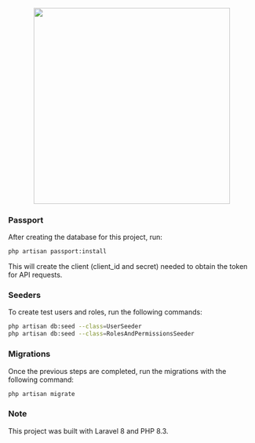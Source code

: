 <p align="center"><a href="https://laravel.com" target="_blank"><img src="https://raw.githubusercontent.com/laravel/art/master/logo-lockup/5%20SVG/2%20CMYK/1%20Full%20Color/laravel-logolockup-cmyk-red.svg" width="400"></a></p>

### Passport
After creating the database for this project, run:

```bash
php artisan passport:install
```
This will create the client (client_id and secret) needed to obtain the token for API requests.

### Seeders
To create test users and roles, run the following commands:

```bash
php artisan db:seed --class=UserSeeder
php artisan db:seed --class=RolesAndPermissionsSeeder
```

### Migrations
Once the previous steps are completed, run the migrations with the following command:

```bash
php artisan migrate
```

### Note
This project was built with Laravel 8 and PHP 8.3.